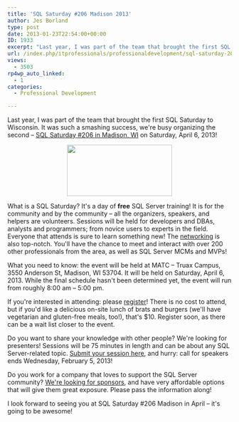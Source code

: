 ```yaml
---
title: 'SQL Saturday #206 Madison 2013'
author: Jes Borland
type: post
date: 2013-01-23T22:54:00+00:00
ID: 1933
excerpt: "Last year, I was part of the team that brought the first SQL Saturday to Wisconsin. It was such a smashing success, we're busy organizing the second - SQL Saturday #206 in Madison, WI on Saturday, April 6, 2013!"
url: /index.php/itprofessionals/professionaldevelopment/sql-saturday-206-madison-2013/
views:
  - 3503
rp4wp_auto_linked:
  - 1
categories:
  - Professional Development

---
```

Last year, I was part of the team that brought the first SQL Saturday to Wisconsin. It was such a smashing success, we're busy organizing the second – [SQL Saturday #206 in Madison, WI][1] on Saturday, April 6, 2013!

<p style="text-align: center;">
  <img style="vertical-align: middle;" src="http://www.sqlsaturday.com/images/sqlsat206_web.png" alt="" width="236" height="115" />
</p>

What is a SQL Saturday? It's a day of **free** SQL Server training! It is for the community and by the community – all the organizers, speakers, and helpers are volunteers. Sessions will be held for developers and DBAs, analysts and programmers; from novice users to experts in the field. Everyone that attends is sure to learn something new! The [networking][2] is also top-notch. You'll have the chance to meet and interact with over 200 other professionals from the area, as well as SQL Server MCMs and MVPs!

What you need to know: the event will be held at MATC – Truax Campus, 3550 Anderson St, Madison, WI 53704. It will be held on Saturday, April 6, 2013. While the final schedule hasn't been determined yet, the event will run from roughly 8:00 am – 5:00 pm.

If you're interested in attending: please [register][3]! There is no cost to attend, but if you'd like a delicious on-site lunch of brats and burgers (we'll have vegetarian and gluten-free meals, too!), that's $10. Register soon, as there can be a wait list closer to the event.

Do you want to share your knowledge with other people? We're looking for presenters! Sessions will be 75 minutes in length and can be about any SQL Server-related topic. [Submit your session here][4], and hurry: call for speakers ends Wednesday, February 5, 2013!

Do you work for a company that loves to support the SQL Server community? [We're looking for sponsors][5], and have very affordable options that will give them great exposure. Please pass the information along!

I look forward to seeing you at SQL Saturday #206 Madison in April – it's going to be awesome!

 [1]: http://sqlsaturday.com/206/eventhome.aspx
 [2]: http://sqlsaturday.com/206/networking.aspx
 [3]: http://sqlsaturday.com/206/register.aspx
 [4]: http://sqlsaturday.com/206/callforspeakers.aspx
 [5]: http://sqlsaturday.com/206/sponsors.aspx